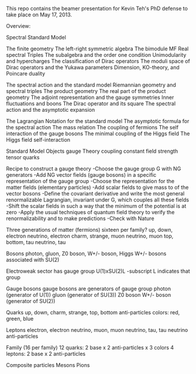 This repo contains the beamer presentation for Kevin Teh's PhD defense to take
place on May 17, 2013.

Overview:

Spectral Standard Model

The finite geometry
  The left-right symmetric algebra
  The bimodule MF
  Real spectral Triples
  The subalgebra and the order one condition
  Unimodularity and hypercharges
  The classification of Dirac operators
  The moduli space of Dirac operators and the Yukawa parameters
  Dimension, KO-theory, and Poincare duality

The spectral action and the standard model
  Riemannian geometry and spectral triples
  The product geometry
  The real part of the product geometry
  The adjoint representation and the gauge symmetries
  Inner fluctuations and boons
  The Dirac operator and its square
  The spectral action and the asymptotic expansion

The Lagrangian
  Notation for the standard model
  The asymptotic formula for the spectral action
  The mass relation
  The coupling of fermions
  The self interaction of the gauge bosons
  The minimal coupling of the Higgs field
  The Higgs field self-interaction

Standard Model Objects
  gauge Theory
  coupling constant
  field strength tensor
  quarks

Recipe to construct a gauge theory
  -Choose the gauge group G with NG generators
  -Add NG vector fields (gauge bosons) in a specific representation of the
  gauge group
  -Choose the representation for the matter fields (elementary particles)
  -Add scalar fields to give mass to of the vector bosons
  -Define the covariant derivative and write the most general renormalizable
  Lagrangian, invariant under G, which couples all these fields
  -Shift the scalar fields in such a way that the minimum of the potential is
  at zero
  -Apply the usual techniques of quantum field theory to verify the
  renormalizability and to make predictions
  -Check with Nature

Three generations of matter (fermions) sixteen per family?
  up, down, electron neutrino, electron
  charm, strange, muon neutrino, muon
  top, bottom, tau neutrino, tau

Bosons
  photon, gluon, Z0 boson, W+/- boson, Higgs
  W+/- bosons associated with SU(2)

Electroweak sector has gauge group U(1)xSU(2)L
  -subscript L indicates that group

Gauge bosons
  gauge bosons are generators of gauge group
  photon (generator of U(1))
  gluon (generator of SU(3))
  Z0 boson
  W+/- boson (generator of SU(2))

Quarks
  up, down, charm, strange, top, bottom
  anti-particles
  colors: red, green, blue

Leptons
  electron, electron neutrino, muon, muon neutrino, tau, tau neutrino
  anti-particles

Family (16 per family)
  12 quarks: 2 base x 2 anti-particles x 3 colors
  4 leptons: 2 base x 2 anti-particles

Composite particles
  Mesons
  Pions
